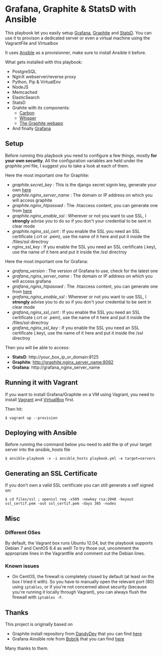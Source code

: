 # Grafana, Graphite & StatsD with Ansible

This playbook let you easily setup [Grafana](http://grafana.org/), [Graphite](http://graphite.readthedocs.org/en/latest/) and [StatsD](https://github.com/etsy/statsd/).
You can use it to provison a dedicated server or even a virtual machine using the VagrantFile and Virtualbox

It uses [Ansible](http://www.ansible.com/) as a provisionner, make sure to install Ansible it before.

What gets installed with this playbook:

*  PostgreSQL
*  NginX webserver/reverse proxy
*  Python, Pip & VirtualEnv
*  NodeJS
*  Memcached
*  ElasticSearch
*  StatsD
*  Grahite with its components:
	* [Carbon](https://github.com/graphite-project/carbon)
	* [Whisper](https://github.com/graphite-project/whisper)
	* [The Graphite webapp](https://github.com/graphite-project/graphite-web)
* And finally [Grafana](http://grafana.org/)


## Setup

Before running this playbook you need to configure a few things, mostly **for your own security**.
All the configuration variables are held under the _graphite.yml_ file, I suggest you to take a look at each of them.

Here the most important one for Graphite:
- _graphite.secret_key_ : This is the django secret signin key, generate your own [here](http://www.miniwebtool.com/django-secret-key-generator/)
- _graphite.nginx_server_name_ : The domain or IP address on which you will access graphite
- _graphite.nginx_htpasswd_ : The .htaccess content, you can generate one from [here](http://htpasswd.i-connector.com/)
- _graphite.nginx_enable_ssl_ : Wherever or not you want to use SSL, I **strongly** advise you to do so if you don't your credential to be sent in clear mode
- _graphite.nginx_ssl_cert_ : If you enable the SSL you need an SSL certificate (.crt or .pem), use the name of it here and put it inside the /files/ssl directroy
- _nginx_ssl_key_ : If you enable the SSL you need an SSL certificate (.key), use the name of it here and put it inside the /ssl directroy

Here the most important one for Grafana:
- _grafana_version_ : The version of Grafana to use, check for the latest one
- _grafana_nginx_server_name_ : The domain or IP address on which you will access grafana
- _grafana_nginx_htpasswd_ : The .htaccess content, you can generate one from [here](http://htpasswd.i-connector.com/)
- _grafana_nginx_enable_ssl_ : Wherever or not you want to use SSL, I **strongly** advise you to do so if you don't your credential to be sent in clear mode
- _grafana_nginx_ssl_cert_ : If you enable the SSL you need an SSL certificate (.crt or .pem), use the name of it here and put it inside the /files/ssl directroy
- _grafana_nginx_ssl_key_ : If you enable the SSL you need an SSL certificate (.key), use the name of it here and put it inside the /ssl directroy

Then you will be able to access:
- **StatsD**: http://your_box_ip_or_domain:8125
- **Graphite**: http://graphite.nginx_server_name:8082
- **Grafana**: http://grafana_nginx_server_name


## Running it with Vagrant

If you want to install Grafana/Graphite on a VM using Vagrant, you need to install [Vagrant](http://www.vagrantup.com/) and [VirtualBox](https://www.virtualbox.org/) first.

Then hit:
```
$ vagrant up --provision
```

## Deploying with Ansible

Before running the command below you need to add the ip of your target server into the _ansible_hosts_ file
```
$ ansible-playbook -v -i ansible_hosts playbook.yml -e target=servers
```

## Generating an SSL Certificate

If you don't own a valid SSL certificate you can still generate a self signed on:
```
$ cd files/ssl ; openssl req -x509 -newkey rsa:2048 -keyout ssl_certif.pem -out ssl_certif.pem -days 365 -nodes
```


## Misc

### Different OSes

By default, the Vagrant box runs Ubuntu 12.04, but the playbook supports Debian 7 and CentOS 6.4 as well! To try those out, uncomment the appropriate lines in the Vagrantfile and comment out the Debian lines.

### Known issues

* On CentOS, the firewall is completely closed by default (at least on the box I tried it with). So you have to manually open the relevant port (80) using `iptables`, or if you're not concerned about security (because you're running it locally through Vagrant), you can always flush the firewall with `iptables -F`.


## Thanks

This project is originally based on

- Graphite install repository from [DandyDev](https://github.com/DandyDev) that you can find [here](https://github.com/DandyDev/graphite-statsd-ansible-vagrant)
- Grafana Ainsible role from [Bobrik](https://github.com/bobrik) that you can find [here](https://github.com/bobrik/ansible-grafana)

Many thanks to them.

